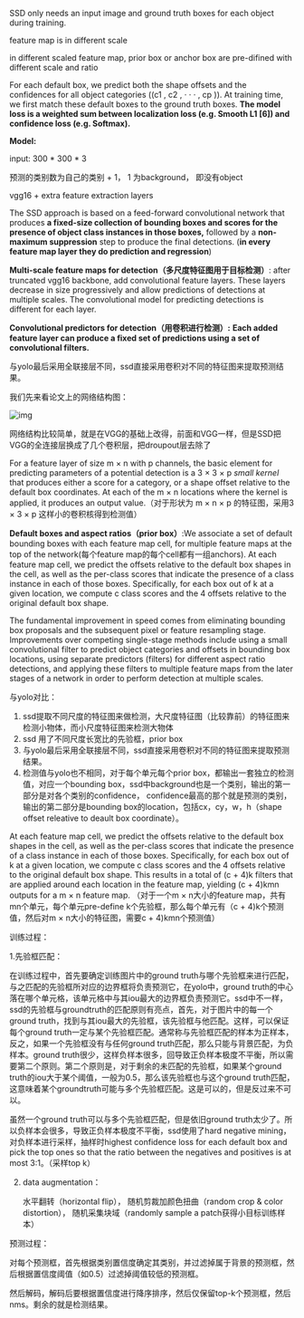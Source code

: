  SSD only needs an input image and ground truth boxes for each object during training.

feature map is in different scale 

in different scaled feature map, prior box or anchor box are pre-difined with different scale and ratio

For each default box, we predict both the shape offsets and the confidences for all object categories ((c1 , c2 , · · · , cp )). At training time, we first match these default boxes to the ground truth boxes. **The model loss is a weighted sum between localization loss (e.g. Smooth L1 [6]) and confidence loss (e.g. Softmax).**

**Model:**

input: 300 * 300 * 3

预测的类别数为自己的类别 + 1， 1 为background， 即没有object

vgg16 + extra feature extraction layers

The SSD approach is based on a feed-forward convolutional network that produces **a fixed-size collection of bounding boxes and scores for the presence of object class instances in those boxes,** followed by a **non-maximum suppression** step to produce the final detections. (**in every feature map layer they do prediction and regression**)

**Multi-scale feature maps for detection（多尺度特征图用于目标检测）**: after truncated vgg16 backbone, add convolutional feature layers. These layers decrease in size progressively and allow predictions of detections at multiple scales. The convolutional model for predicting detections is different for each layer. 

**Convolutional predictors for detection（用卷积进行检测）:** **Each added feature layer can produce a fixed set of predictions using a set of convolutional filters.** 

与yolo最后采用全联接层不同，ssd直接采用卷积对不同的特征图来提取预测结果。

我们先来看论文上的网络结构图：

![img](https://img-blog.csdn.net/20180401104056385)

​    网络结构比较简单，就是在VGG的基础上改得，前面和VGG一样，但是SSD把VGG的全连接层换成了几个卷积层，把droupout层去除了

For a feature layer of size m × n with p channels, the basic element for predicting parameters of a potential detection is a 3 × 3 × p *small kernel* that produces either a score for a category, or a shape offset relative to the default box coordinates. At each of the m × n locations where the kernel is applied, it produces an output value.（对于形状为 m × n ×  p 的特征图，采用3 × 3 × p 这样小的卷积核得到检测值）

**Default boxes and aspect ratios（prior box）**:We associate a set of default bounding boxes with each feature map cell, for multiple feature maps at the top of the network(每个feature map的每个cell都有一组anchors).  At each feature map cell, we predict the offsets relative to the default box shapes in the cell, as well as the per-class scores that indicate the presence of a class instance in each of those boxes. Specifically, for each box out of k at a given location, we compute c class scores and the 4 offsets relative to the original default box shape. 



The fundamental improvement in speed comes from eliminating bounding box proposals and the subsequent pixel or feature resampling stage. Improvements over competing single-stage methods include using a small convolutional filter to predict object categories and offsets in bounding box locations, using separate predictors (filters) for different aspect ratio detections, and applying these filters to multiple feature maps from the later stages of a network in order to perform detection at multiple scales.

与yolo对比：

1. ssd提取不同尺度的特征图来做检测，大尺度特征图（比较靠前）的特征图来检测小物体，而小尺度特征图来检测大物体
2. ssd 用了不同尺度长宽比的先验框，prior box
3. 与yolo最后采用全联接层不同，ssd直接采用卷积对不同的特征图来提取预测结果。
4. 检测值与yolo也不相同，对于每个单元每个prior box，都输出一套独立的检测值，对应一个bounding box，ssd中background也是一个类别，输出的第一部分是对各个类别的confidence， confidence最高的那个就是预测的类别，输出的第二部分是bounding box的location，包括cx，cy，w，h（shape offset releative to deault box coordinate）。

At each feature map cell, we predict the offsets relative to the default box shapes in the cell, as well as the per-class scores that indicate the presence of a class instance in each of those boxes. Specifically, for each box out of k at a given location, we compute c class scores and the 4 offsets relative to the original default box shape. This results in a total of (c + 4)k filters that are applied around each location in the feature map, yielding (c + 4)kmn outputs for a m × n feature map. （对于一个m × n大小的feature map，共有mn个单元，每个单元pre-define k个先验框，那么每个单元有（c + 4)k个预测值，然后对m × n大小的特征图，需要c + 4)kmn个预测值）

训练过程：

1.先验框匹配：

在训练过程中，首先要确定训练图片中的ground truth与哪个先验框来进行匹配，与之匹配的先验框所对应的边界框将负责预测它，在yolo中，ground truth的中心落在哪个单元格，该单元格中与其iou最大的边界框负责预测它。ssd中不一样，ssd的先验框与groundtruth的匹配原则有亮点，首先，对于图片中的每一个ground truth，找到与其iou最大的先验框，该先验框与他匹配。这样，可以保证每个ground truth一定与某个先验框匹配。通常称与先验框匹配的样本为正样本，反之，如果一个先验框没有与任何ground truth匹配，那么只能与背景匹配，为负样本。ground truth很少，这样负样本很多，回导致正负样本极度不平衡，所以需要第二个原则。第二个原则是，对于剩余的未匹配的先验框，如果某个ground truth的iou大于某个阈值，一般为0.5，那么该先验框也与这个ground truth匹配，这意味着某个groundtruth可能与多个先验框匹配。这是可以的，但是反过来不可以。



虽然一个ground truth可以与多个先验框匹配，但是依旧ground truth太少了。所以负样本会很多，导致正负样本极度不平衡，ssd使用了hard negative mining， 对负样本进行采样，抽样时highest confidence loss for each default box and pick the top ones so that the ratio between the negatives and positives is at most 3:1。（采样top k）



2. data augmentation：

   水平翻转（horizontal flip）， 随机剪裁加颜色扭曲（random crop & color distortion）， 随机采集块域（randomly sample a patch获得小目标训练样本）

预测过程：

对每个预测框，首先根据类别置信度确定其类别，并过滤掉属于背景的预测框，然后根据置信度阈值（如0.5）过滤掉阈值较低的预测框。

然后解码，解码后要根据置信度进行降序排序，然后仅保留top-k个预测框，然后nms。剩余的就是检测结果。